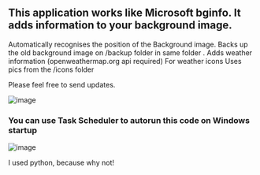 ## This application works like Microsoft bginfo. It adds information to your background image.


Automatically recognises the position of the Background image.
Backs up the old background image on /backup folder in same folder .
Adds weather information (openweathermap.org api required)
For weather icons Uses pics from the /icons folder 

Please feel free to send updates.

![image](https://github.com/user-attachments/assets/8f96464c-3328-45b1-aa89-abf8bb8572df)

### You can use Task Scheduler to autorun this code on Windows startup

![image](https://github.com/user-attachments/assets/d53e8513-9770-4171-b442-2f752010c898)

I used python, because why not!
